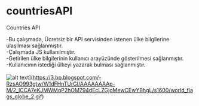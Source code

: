 # countriesAPI
Countries API<br>

-Bu çalışmada, Ücretsiz bir API servisinden istenen ülke bilgilerine ulaşılması sağlanmıştır.<br>
-Çalışmada JS kullanılmıştır.<br>
-Getirilen ülke bilgilerinin kullanıcı arayüzünde gösterilmesi sağlanmıştır.<br>
-Kullanıcının istediği ülkeyi yazarak bulması sağlanmıştır.<br><br>
                                                                                                       ![alt text]([http://url/to/img.png)](https://3.bp.blogspot.com/-RzsAO993gtw/W1dFHnTUrGI/AAAAAAAAp-M/2_lCCA7eKJMWMqP2hOM794dEcLZGjoMewCEwYBhgL/s1600/world_flags_globe_2.gif)<br><br>
                                                                                                          
